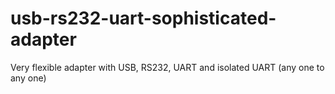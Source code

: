 usb-rs232-uart-sophisticated-adapter
====================================

Very flexible adapter with USB, RS232, UART and isolated UART (any one to any one)